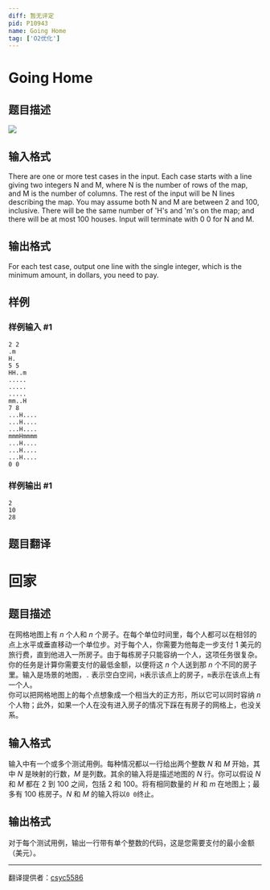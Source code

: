 ```yaml
---
diff: 暂无评定
pid: P10943
name: Going Home
tag: ['O2优化']
---
```

# Going Home
## 题目描述

![](https://cdn.luogu.com.cn/upload/image_hosting/dqo3q5sa.png)
## 输入格式

There are one or more test cases in the input. Each case starts with a line giving two integers N and M, where N is the number of rows of the map, and M is the number of columns. The rest of the input will be N lines describing the map. You may assume both N and M are between 2 and 100, inclusive. There will be the same number of 'H's and
'm's on the map; and there will be at most 100 houses. Input will terminate with 0 0 for N and M.
## 输出格式

For each test case, output one line with the single integer, which is the minimum amount, in dollars, you need to pay. 
## 样例

### 样例输入 #1
```
2 2
.m
H.
5 5 
HH..m 
..... 
.....
.....
mm..H
7 8
...H....
...H....
...H.... 
mmmHmmmm 
...H.... 
...H.... 
...H.... 
0 0
```
### 样例输出 #1
```
2
10
28
```
## 题目翻译

# 回家

## 题目描述
在网格地图上有 $n$ 个人和 $n$ 个房子。在每个单位时间里，每个人都可以在相邻的点上水平或垂直移动一个单位步。对于每个人，你需要为他每走一步支付 $1$ 美元的旅行费，直到他进入一所房子。由于每栋房子只能容纳一个人，这项任务很复杂。  
你的任务是计算你需要支付的最低金额，以便将这 $n$ 个人送到那 $n$ 个不同的房子里。输入是场景的地图，`.` 表示空白空间，`H`表示该点上的房子，`m`表示在该点上有一个人。  
你可以把网格地图上的每个点想象成一个相当大的正方形，所以它可以同时容纳 $n$ 个人物；此外，如果一个人在没有进入房子的情况下踩在有房子的网格上，也没关系。

## 输入格式

输入中有一个或多个测试用例。每种情况都以一行给出两个整数 $N$ 和 $M$ 开始，其中 $N$ 是映射的行数，$M$ 是列数。其余的输入将是描述地图的 $N$ 行。你可以假设 $N$ 和 $M$ 都在 $2$ 到 $100$ 之间，包括 $2$ 和 $100$。将有相同数量的 $H$ 和 $m$ 在地图上；最多有 $100$ 栋房子。$N$ 和 $M$ 的输入将以`0 0`终止。

## 输出格式

对于每个测试用例，输出一行带有单个整数的代码，这是您需要支付的最小金额（美元）。

---
翻译提供者：[csyc5586](https://www.luogu.com/user/668156)
